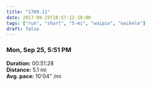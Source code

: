```yaml
---
title: "1709.11"
date: 2017-09-25T18:57:12-10:00
tags: ["run", "short", "5-mi", "waipio", "waikele"]
draft: false
---
```


### Mon, Sep 25, 5:51 PM

**Duration:** 00:51:28  
**Distance:** 5.1 mi  
**Avg. pace:** 10'04" /mi

